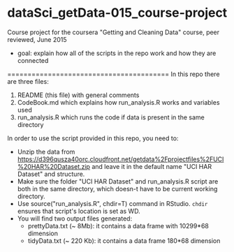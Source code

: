 # dataSci_getData-015_course-project
Course project for the coursera "Getting and Cleaning Data" course, peer reviewed, June 2015

- goal: explain how all of the scripts in the repo work and how they are connected

========================================
In this repo there are three files:

1. README (this file) with general comments
2. CodeBook.md which explains how run_analysis.R works and variables used
3. run_analysis.R which runs the code if data is present in the same directory

In order to use the script provided in this repo, you need to:
* Unzip the data from https://d396qusza40orc.cloudfront.net/getdata%2Fprojectfiles%2FUCI%20HAR%20Dataset.zip and leave it in the default name "UCI HAR Dataset" and structure.
* Make sure the folder "UCI HAR Dataset" and run_analysis.R script are both in the same directory, which doesn-t have to be current working directory.
* Use source("run_analysis.R", chdir=T) command in RStudio. `chdir` ensures that script's location is set as WD.
* You will find two output files generated:
  - prettyData.txt (~ 8Mb): it contains a data frame with 10299*68 dimension
  - tidyData.txt (~ 220 Kb): it contains a data frame 180*68 dimension
